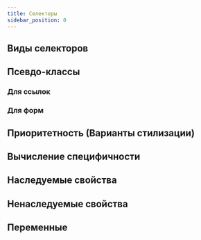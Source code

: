 ```yaml
---
title: Селекторы
sidebar_position: 0
---
```


## Виды селекторов

## Псевдо-классы

### Для ссылок

### Для форм

## Приоритетность (Варианты стилизации)

## Вычисление cпецифичности

## Наследуемые свойства

## Ненаследуемые свойства

## Переменные
